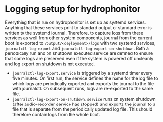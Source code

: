 # Logging setup for hydrophonitor

Everything that is run on hydrophonitor is set up as systemd services. Anything that these services print to standard output or standard error is written to the systemd journal. Therefore, to capture logs from these services as well from other system components, journal from the current boot is exported to `/output/<deployment>/logs` with two systemd services, `journalctl-log-export` and `journalctl-log-export-on-shutdown`. Both a periodically run and on shutdown executed service are defined to ensure that some logs are preserved even if the system is powered off uncleanly and log export on shutdown is not executed.

- `journalctl-log-export.service` is triggered by a systemd timer every five minutes. On first run, the service defines the name for the log file to which logs are periodically exported and exports the journal to the file with journalctl. On subsequent runs, logs are re-exported to the same file.
- `journalctl-log-export-on-shutdown.service` runs on system shutdown (after audio-recorder service has stopped) and exports the journal to a file that is separate from the periodically updated log file. This should therefore contain logs from the whole boot.
